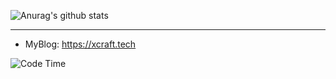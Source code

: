 ![Anurag's github stats](https://github-readme-stats.vercel.app/api?username=ZiYang-xie&show_icons=true&theme=radical)

---

- MyBlog: https://xcraft.tech
  
![Code Time](https://img.shields.io/endpoint?style=flat&url=https://codetime-api.datreks.com/badge/521?logoColor=white%26project=%26recentMS=0%26showProject=false)
